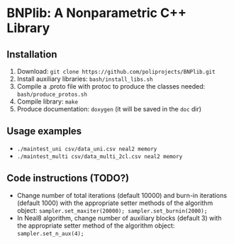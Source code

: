# BNPlib: A Nonparametric C++ Library

## Installation
1) Download: ```git clone https://github.com/poliprojects/BNPlib.git```
2) Install auxiliary libraries: ```bash/install_libs.sh```
3) Compile a .proto file with protoc to produce the classes needed:
  ```bash/produce_protos.sh```
4) Compile library: ```make```
5) Produce documentation: ```doxygen``` (it will be saved in the ```doc``` dir)

## Usage examples
* ```./maintest_uni csv/data_uni.csv neal2 memory```
* ```./maintest_multi csv/data_multi_2cl.csv neal2 memory```

## Code instructions (TODO?)
* Change number of total iterations (default 10000) and burn-in iterations
  (default 1000) with the appropriate setter methods of the algorithm object:
  ```sampler.set_maxiter(20000); sampler.set_burnin(2000);```
* In Neal8 algorithm, change number of auxiliary blocks (default 3) with the
  appropriate setter method of the algorithm object: ```sampler.set_n_aux(4);```

